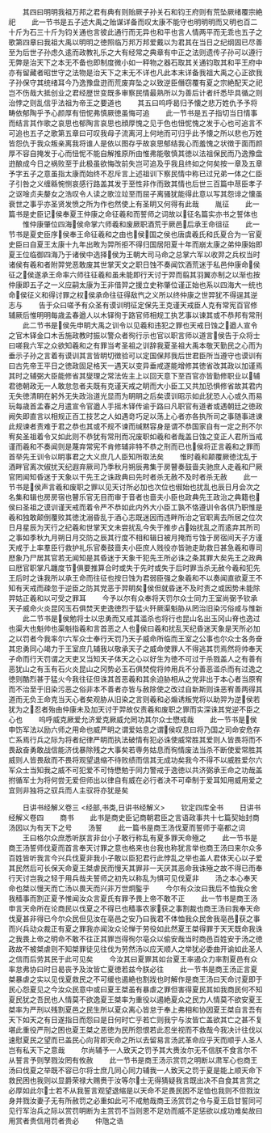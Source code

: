 <!-- { "loadSidebar": true } -->
　　其四曰明明我祖万邦之君有典有则贻厥子孙关石和钧王府则有荒坠厥绪覆宗絶祀
　　此一节书是五子述大禹之贻谋详备而叹太康不能守也明明明而又明也百二十斤为石三十斤为钧关通也言彼此通行而无异也和平也言人情两平而无乖也五子之歌第四章曰我祖大禹以明明之徳照临万邦万邦爱戴以为君其在当日之纪纲固已尽善至为后世子孙虑久逺而政教礼乐之大有经常之典章有中正之法则遗传子孙可以遵行无弊是治天下之本无不备也即制度微小如一秤物之器石取其关通钧取其和平王府中亦有留藏者昭世守之法物是治天下之末无不详也凡此本末详备我祖大禹之心正欲我子孙保守其统绪耳今乃逸豫盘逰而荒废弃坠之以致逆臣僭窃覆有夏之宗絶配天之祀岂不伤哉大抵创业之君经歴世变既多审察民情最熟所以为善后计者纤悉毕具循之则治悖之则乱信乎法祖为帝王之要道也
　　其五曰呜呼曷归予懐之悲万姓仇予予将畴依郁陶乎予心颜厚有忸怩弗慎厥徳虽悔可追
　　此一节书是五子指切当日情事而结言其作歌之哀思也郁陶言哀思也顔厚愧之见于色也忸怩愧之发于心也可追言不可追也五子之歌第五章曰可叹我母子流离河上何地而可归乎此予懐之所以悲也万姓皆怨仇于我众叛亲离我将谁人是依以图存乎故哀思郁结我心而羞愧之状徴于面而颜厚不容自掩发于心而忸怩不能自解推原所由惟弗能敬慎其徳以法祖保民而乃逸豫盘逰酿成今日之祸败至于此极虽欲悔改前失岂可追及乎我且终如之何矣按一章及五章予字五子之意虽指太康而始终不忍斥言上述祖训下察民情中称已过兄弟一体之仁臣子引咎之义缠緜惋恻哀感行路盖其发于至性非作而致其情也后世三百篇中荩臣孝子之讴唫贞夫嫠女之浩叹令人读之歌泣竝至而屈子离骚犹能得此意以写其怨诽之懐虽衰世之事乎亦圣贤发愤之所为作也然使上有圣眀又何得有此哉
　　胤征
　　此一篇书是史臣记侯奉夏王仲康之命征羲和而誓师之词故以征名篇实亦书之誓体也
　　惟仲康肇位四海侯命掌六师羲和废厥职酒荒于厥邑后承王命徂征
　　此一节书是夏史臣序侯奉王命征羲和之由也侯国之侯也唐虞羲氏和氏夏合为一官夏史臣曰自夏王太康十九年出畋为羿所拒不得归国居阳夏十年而崩太康之弟仲康始即夏王位临御四海乃于诸侯中选择侯为王朝大司马命之总掌六军以收羿之兵权当时诸侯有羲和者附羿党恶敢废其世掌天文之职日蚀不奏闻饮酒荒迷于私邑仲康命侯征之侯遂承王命率六师往征羲和虽未能即行天讨于羿而翦其羽翼亦制之以渐也按仲康即五子之一义应嗣太康为王非借羿之援立史称肇位谨正始也系以四海大一统也命侯征义和得讨罪之权侯承命往征得敌忾之义所以终仲康之世羿犹不得逞其逆志与
　　告于众曰嗟予有众圣有谟训明征定保先王克谨天戒臣人克有常宪百官修辅厥后惟明明每歳孟春遒人以木铎徇于路官师相规工执艺事以谏其或不恭邦有常刑
　　此二节书是侯先申眀大禹之训令以见羲和违犯之罪也天戒日蚀之遒人宣令之官木铎金口木舌施政教时振以警众者徇行示也官以职言师以道言侯告于众将士曰嗟我六军之众欲知羲和之有罪当考圣祖之训辞我夏圣祖大禹本敬天勤民之心而为垂示子孙之言着有谟训其言皆眀切徴验可以定国保邦我后世君臣所当遵守也谟训有曰古先帝王平日之徳政固足格天一遇天以变异垂戒遂能增修其徳省改其政以加谨焉其时之辅弼大臣能修省其燮理之常法佐主上以回天意下至百官亦皆勤修职业以辅君徳朝政无一人敢怠忽者夫既有克谨天戒之眀而大小臣工又共加恐惧修省故其君内无失徳清眀在躬外无失政治道光显而为眀眀之后矣谟训昭示如此犹恐人心或久而易玩每歳首孟春之月遣宣令官遒人手摇木铎传谕于路曰凡职官有道者或遇朝廷之徳政阙失即直言以相规正百工技艺之人如遇竒巧足以荡上心者亦各执所司之事随事进谏此规谏者责难于君之恭也其或不规不谏而缄黙容身是谓不恭国家自有一定之刑不尔宥矣圣祖着令又如此则不恭犹有常刑而况废职如羲和者哉盖日蚀之变正人君所当戒谨而羲和不奏闻则是蔑弃常宪不肯修辅非特不恭之刑而已也侯将正言羲和之罪而首举先王训令以眀事君之大义庶几人臣知所取法矣
　　惟时羲和颠覆厥徳沈乱于酒畔官离次俶扰天纪遐弃厥司乃季秋月朔辰弗集于房瞽奏鼓啬夫驰庶人走羲和尸厥官罔闻知昏迷于天象以干先王之诛政典曰先时者杀无赦不及时者杀无赦
　　此一节书是侯声言羲和废职之罪以见天讨所必加也次位也俶始也扰乱也辰日月会次之名集和辑也房房宿也瞽乐官无目而审于音者也啬夫小臣也政典先王政治之典籍也侯曰圣祖之谟训谨天戒而着令严不恭如此内外大小臣工孰不恪遵训令各供乃职惟是羲和独敢颠倒覆败其徳沈溺昏乱于酒心志既迷因而违畔所治之官职离去所居之位次日月星辰为天行之纪羲和世掌天文未尝扰乱今失于推步占始扰乱之而逺弃其所司之事如季秋九月朔日月交防之辰其行度不相和辑日被月掩而亏蚀于房宿间天子方谨天戒于上率羣臣行救护礼乐官奏鼓啬夫小臣庶人贱役亦皆驰走助救日甚急羲和専司厯象乃尸居其官若无闻知是其昏迷于天象干犯先王所必诛之条其罪大矣先王之政典曰厯官职掌凡躔度节俱要推算合时或失于先时或失于后时罪当杀无赦今羲和犯先王后时之诛我所以承王命而往征也按日蚀为君弱臣强之象羲和不以奏闻直欲夏王不知有天戒而疎忽于逆臣之防其党恶于羿眀矣侯但就昏迷不及时责之或因势未能除羿姑正羲和以可受之罪耳
　　今予以尔有众奉将天罚尔众士同力王室尚弼予钦承天子威命火炎昆冈玉石俱焚天吏逸徳烈于猛火歼厥渠魁胁从罔治旧染污俗咸与惟新
　　此二节书是侯勉将士以忠勇而又戒其滥杀也将行也昆山名出玉冈山脊也逸过也渠大也魁帅也渠魁指羲和言首恶之人也侯曰羲和扰乱天纪昏迷天象是天所必加之以罚者今我率尔六军众士奉行天罚乃天子威命所临而王室之公事也尔众士各务奋其忠勇同心竭力于王室庶几辅我以敬承天子之威命使罪人不得逃其罚焉然将帅奉天子命而行天罚谓之天吏又当知天子体天之心以好生为徳不可过于杀戮盖人之有善有恶犹山之有玉有石火炎昆山之冈势必玉石俱焚傥将帅用兵不分善恶滥杀而有过逸之徳则酷烈甚于猛火今我往征但诛其首恶羲和其余迫胁相从之党非出于本心者当原宥而不治至于旧染污恶之俗非本不善者亦皆与赦除使之改过自新斯则诛恶宥善两得其道而无负王命克当天心者矣观胁从旧染之言则羲和必煽诱叛党将以助羿为逆侯若犹为之忍者殆由仲康未及加天讨于羿故仅责羲和废职之罪而实深诛其党逆不臣之心也
　　呜呼威克厥爱允济爱克厥威允罔功其尔众士懋戒哉
　　此一节书是侯申饬军法以励六师之用命也威严眀之谓爱姑息之谓侯叹息曰将乃国之司命安危存亡系焉行兵之际为将者纪律严眀而执法破情有犯必诛使威常胜其爱则人皆畏将而不畏敌奋勇敢战信能济伐暴除残之大事矣若専务姑息而徇情废法当杀不断使爱常胜其威则人皆畏敌而不畏将观望退缩不待败绩而信其无成功矣我今不得不以威胜爱尔六军众士当知我之威不可犯爱不可恃懋勉于同力警戒于逸徳以共济弼承王命之功哉盖拊循军士为将何尝无爱但师出以律自有威在必行者决不可牵制于爱耳知用威用爱之宜则非独将之驭兵而人主驭将亦犹是矣











　　日讲书经解义卷三
<经部,书类,日讲书经解义>
　　钦定四库全书
　　日讲书经解义卷四
　　商书
　　此书是商史臣记商朝君臣之言语政事共十七篇契始封商汤因以为有天下之号
　　汤誓
　　此一篇书是商王汤伐夏而誓师于亳都之词
　　王曰格尔众庶悉听朕言非台小子敢行称乱有夏多罪天命殛之
　　此一节书是商王汤誓师伐夏而首言奉天讨罪之意也格来也台我也称犹言举也商王汤曰来尔众多百姓皆听我言今兴兵伐夏非我小子敢以臣犯君行此悖乱之举也盖人君体天心以子爱其民然后可长保天命夏王桀虐民而慢天其罪非一天厌其恶命我诛殛之故不得已而奉行天讨岂我之轻于用兵哉夫誓师之初先以称乱为惧可见伐夏非
　　汤之本心奉天命也桀以慢天而亡汤以畏天而兴非万世炯鍳乎
　　今尔有众汝曰我后不恤我众舍我穑事而割正夏予惟闻汝众言夏氏有罪予畏上帝不敢不正
　　此一节书是商王汤申言天命所在论商民以伐夏之不得已也穑事农家获之事割裁也商王汤曰我奉天命伐夏甚非得已今尔众民但见汝在亳邑之安乃曰我君不体恤我众民舍我亳邑获之事而兴兵动众裁正有夏之罪我亦闻汝众论惮于劳役如此然夏王桀得罪于天天既命我诛之我畏上帝之明命不敢不往正其罪岂得徇尔亳众以偷安哉当时商邑百姓安于汤之徳政故不被桀虐则不知桀罪徒见往伐为劳然汤以应天顺人之举犹必委曲开谕如此圣人之信而后劳其民于此可见矣
　　今汝其曰夏罪其如台夏王率遏众力率割夏邑有众率怠弗协曰时日曷丧予及汝皆亡夏徳若兹今朕必往
　　此一节书是商王汤正言夏桀暴虐之实以见伐夏救民之不可缓也遏絶也割戕也时解作是商王汤曰天命讨夏即于民心怨夏见之今汝众民意中或曰夏王桀虽有暴虐之罪但害得夏民其如我商民何不知夏民犹之吾民也人情莫不欲逸夏王桀率为重役以遏絶夏众之民力人情莫不欲安夏王桀率为严刑以残割夏邑之民生所以夏众离心皆怠于奉上弗相和协因夏王桀自言吾有天下如天之有日遂指日而怨曰是日何时亡乎若亡则我宁与汝皆亡盖欲其亡之甚不复堪此重役严刑之困也夏王桀之恶徳为民所怨恨若此忍坐视而不救哉今我决计往伐以速慰夏民之望而已盖民心向背即天命之所以去留易言汤武革命应乎天而顺乎人圣人岂有私天下之意哉
　　尔尚辅予一人致天之罚予其大赉汝尔无不信朕不食言尔不从誓言予则孥戮汝罔有攸赦
　　此一节书是商王汤示赏罚之明断以肃军心也商王汤曰伐夏之举既不容已尔将士庶几同心同力辅我一人致天之罚于夏是能上顺天命下救民困也我则以显爵荣禄大赐赉于汝等尔士无得猜疑我言既出决不自食其言赏之必厚如此尔士若不从我誓言观望退缩是以天命不足畏民困不足恤也我则不但戮汝身并戮汝妻子无有所赦罚之必重如此可不戒勉哉商王汤赏罚之令与夏王启甘誓同可见行军治兵之际以赏罚明断为主赏罚不当则恩不足劝而威不足惩欲以成功难矣故曰用赏者贵信用罚者贵必
　　仲虺之诰
